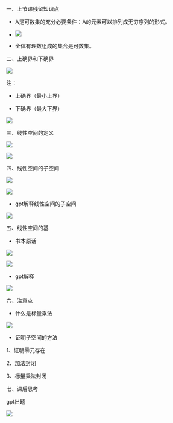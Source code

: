 一、上节课残留知识点

- A是可数集的充分必要条件：A的元素可以排列成无穷序列的形式。

- ![](https://vip2.loli.io/2023/09/15/QVsrSPKfxaHn2UG.webp)

- 全体有理数组成的集合是可数集。

二、上确界和下确界

![](https://vip2.loli.io/2023/09/15/QfVR7Cnj1hI9cMi.webp)

注：

- 上确界（最小上界）

- 下确界（最大下界）

![](https://vip2.loli.io/2023/09/15/hPQ7uMJC96ed1iw.webp)

三、线性空间的定义

![](https://vip2.loli.io/2023/09/15/Af27Qxbo6En8XOh.webp)

![](https://vip2.loli.io/2023/09/15/aMuw1IPDZU9cK7g.webp)

四、线性空间的子空间

![](https://vip2.loli.io/2023/09/15/PuSyYqKXo5B1pfZ.webp)

![](https://vip2.loli.io/2023/09/15/kvzjqZM4HQ3VD8I.webp)

- gpt解释线性空间的子空间

![](https://vip2.loli.io/2023/09/15/eik9KEzHsptdjaO.webp)

五、线性空间的基

- 书本原话

![](https://vip2.loli.io/2023/09/15/Tx5R2ezplitFGyM.webp)

![](https://vip2.loli.io/2023/09/15/Epw4jfx3JiHeQrR.webp)

- gpt解释

![](https://vip2.loli.io/2023/09/15/wE1hboD3HGFJ8sB.webp)

六、注意点

- 什么是标量乘法

![](https://vip2.loli.io/2023/09/15/nTDPvjizxMhm7ur.webp)

- 证明子空间的方法

1、证明零元存在

2、加法封闭

3、标量乘法封闭

七、课后思考

gpt出题

![](https://vip2.loli.io/2023/09/15/Q9NbprWEqJ5u7Rn.webp)